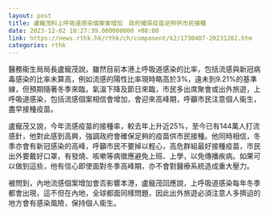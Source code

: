 ```yaml
---
layout: post
title: 盧寵茂料上呼吸道感染個案會增加　政府確保疫苗足夠供市民接種
date: 2023-12-02 10:27:39.000000000 +08:00
link: https://news.rthk.hk/rthk/ch/component/k2/1730407-20231202.htm
categories: rthk
---
```


醫務衞生局局長盧寵茂說，雖然目前本港上呼吸道感染的比率，包括流感與新冠病毒感染的比率未算高，例如流感的陽性比率現時略高於3%，遠未到9.21%的基準線，但預期隨著冬季來臨，氣溫下降及節日來臨，市民多出席聚會或出外旅遊，上呼吸道感染，包括流感個案相信會增加，會迎來高峰期，呼籲市民注意個人衞生，盡早接種疫苗。

盧寵茂又說，今年流感疫苗的接種率，較去年上升近25%，至今已有144萬人打流感針，他對此感到高興，強調政府會確保足夠的疫苗供市民接種。他同時相信，冬季亦會有新冠感染的高峰，呼籲市民不要掉以輕心，高危群組最好接種疫苗，市民出外要戴好口罩，有發燒、咳嗽等病徵應避免上班、上學，以免傳播疾病。如果可以做到這些，他有信心即使面對冬季高峰期，亦不會對醫療系統造成重大壓力。

被問到，內地流感個案增加會否影響本港，盧寵茂回應說，上呼吸道感染每年冬季都會出現，這不但在內地，全球都面同樣問題，因此出外旅遊必須注意人多擠迫的地方會有感染風險，保持個人衞生。
